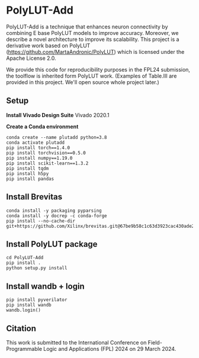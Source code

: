 # PolyLUT-Add
PolyLUT-Add is a technique that enhances neuron connectivity by combining E base PolyLUT models to improve accuracy. Moreover, we describe a novel architecture to improve its scalability.
This project is a derivative work based on PolyLUT (https://github.com/MartaAndronic/PolyLUT) which is licensed under the Apache License 2.0.

We provide this code for reproducibility purposes in the FPL24 submission, the toolflow is inherited form PolyLUT work. (Examples of Table.III are provided in this project. We'll open source whole project later.)
## Setup
**Install Vivado Design Suite**
Vivado 2020.1

**Create a Conda environment**
```
conda create --name plutadd python=3.8
conda activate plutadd
pip install torch==1.4.0
pip install torchvision==0.5.0
pip install numpy==1.19.0
pip install scikit-learn==1.3.2
pip install tqdm
pip install h5py
pip install pandas
```

## Install Brevitas
```
conda install -y packaging pyparsing
conda install -y docrep -c conda-forge
pip install --no-cache-dir git+https://github.com/Xilinx/brevitas.git@67be9b58c1c63d3923cac430ade2552d0db67ba5
```

## Install PolyLUT package
```
cd PolyLUT-Add
pip install .
python setup.py install
```
## Install wandb + login
```
pip install pyverilator
pip install wandb
wandb.login()
```

## Citation
This work is submitted to the International Conference on Field-Programmable Logic and Applications (FPL) 2024 on 29 March 2024.
